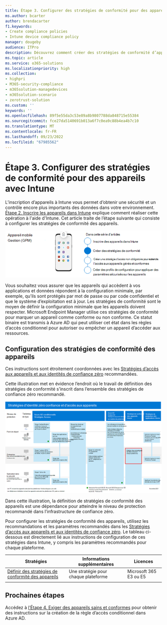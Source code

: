 ```yaml
---
title: Étape 3. Configurer des stratégies de conformité pour des appareils avec Intune
ms.author: bcarter
author: brendacarter
f1.keywords:
- Create compliance policies
- Intune device compliance policy
manager: dougeby
audience: ITPro
description: Découvrez comment créer des stratégies de conformité d’appareil qui spécifient la configuration minimale requise pour qu’un appareil accède à votre environnement.
ms.topic: article
ms.service: o365-solutions
ms.localizationpriority: high
ms.collection:
- highpri
- M365-security-compliance
- m365solution-managedevices
- m365solution-scenario
- zerotrust-solution
ms.custom: ''
keywords: ''
ms.openlocfilehash: 89f5e55da3c53e89a8b9807788da848715e55384
ms.sourcegitcommit: fce27da5140691b013a6f7c0ea9c88b4ea4b7c10
ms.translationtype: MT
ms.contentlocale: fr-FR
ms.lasthandoff: 09/23/2022
ms.locfileid: "67985562"
---
```

# <a name="step-3-set-up-compliance-policies-for-devices-with-intune"></a>Étape 3. Configurer des stratégies de conformité pour des appareils avec Intune

L’inscription d’appareils à Intune vous permet d’obtenir une sécurité et un contrôle encore plus importants des données dans votre environnement. [Étape 2. Inscrire les appareils dans Intune](manage-devices-with-intune-enroll.md) explique comment réaliser cette opération à l'aide d'Intune. Cet article traite de l’étape suivante qui consiste à configurer les stratégies de conformité des appareils. 

![Étapes de gestion des appareils](../media/devices/intune-mdm-step-2.png#lightbox)

Vous souhaitez vous assurer que les appareils qui accèdent à vos applications et données répondent à la configuration minimale, par exemple, qu’ils sont protégés par mot de passe ou par code confidentiel et que le système d’exploitation est à jour. Les stratégies de conformité sont le moyen de définir la configuration minimale que les appareils doivent respecter. Microsoft Endpoint Manager utilise ces stratégies de conformité pour marquer un appareil comme conforme ou non conforme. Ce statut binaire est transmis à Azure AD qui peut utiliser cet état dans les règles d’accès conditionnel pour autoriser ou empêcher un appareil d’accéder aux ressources. 

## <a name="configuring-device-compliance-policies"></a>Configuration des stratégies de conformité des appareils

Ces instructions sont étroitement coordonnées avec les [Stratégies d’accès aux appareils et aux identités de confiance zéro](../security/office-365-security/microsoft-365-policies-configurations.md) recommandées.

Cette illustration met en évidence l’endroit où le travail de définition des stratégies de conformité s’inscrit dans l’ensemble des stratégies de confiance zéro recommandé. 

[![Stratégies d’accès aux appareils et aux identités de confiance zéro](../media/devices/identity-device-define-compliance.png#lightbox)](https://github.com/MicrosoftDocs/microsoft-365-docs/raw/public/microsoft-365/media/devices/identity-device-define-compliance.png)

Dans cette illustration, la définition de stratégies de conformité des appareils est une dépendance pour atteindre le niveau de protection recommandé dans l’infrastructure de confiance zéro. 

Pour configurer les stratégies de conformité des appareils, utilisez les recommandations et les paramètres recommandés dans les [Stratégies d’accès aux appareils et aux identités de confiance zéro](../security/office-365-security/microsoft-365-policies-configurations.md). Le tableau ci-dessous est directement lié aux instructions de configuration de ces stratégies dans Intune, y compris les paramètres recommandés pour chaque plateforme.


|Stratégies |Informations supplémentaires  |Licences |
|---------|---------|---------|
|[Définir des stratégies de conformité des appareils ](../security/office-365-security/identity-access-policies.md#define-device-compliance-policies)   |  Une stratégie pour chaque plateforme       |  Microsoft 365 E3 ou E5       |
|  |         |         |

## <a name="next-steps"></a>Prochaines étapes

Accédez à [l’Étape 4. Exiger des appareils sains et conformes](manage-devices-with-intune-require-compliance.md) pour obtenir des instructions sur la création de la règle d’accès conditionnel dans Azure AD.